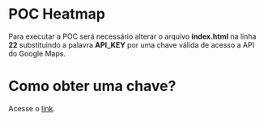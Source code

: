 # POC Heatmap
Para executar a POC será necessário alterar o arquivo **index.html** na linha **22** substituindo a palavra **API_KEY** por uma chave válida de acesso a API do Google Maps.

# Como obter uma chave?
Acesse o [link](https://developers.google.com/maps/documentation/javascript/get-api-key?hl=pt-BR).
